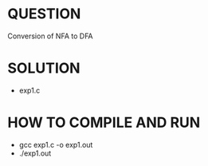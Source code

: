 # QUESTION
Conversion of NFA to DFA

# SOLUTION
- exp1.c

# HOW TO COMPILE AND RUN
- gcc exp1.c -o exp1.out
- ./exp1.out
